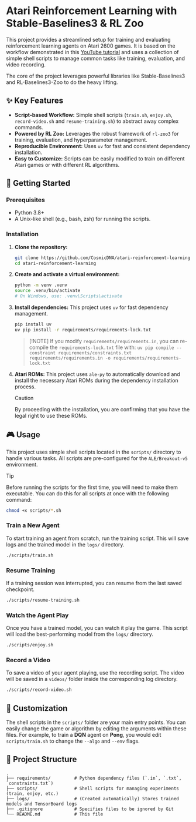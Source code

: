 # Atari Reinforcement Learning with Stable-Baselines3 & RL Zoo

This project provides a streamlined setup for training and evaluating reinforcement learning agents on Atari 2600 games. It is based on the workflow demonstrated in this [YouTube tutorial](https://www.youtube.com/watch?v=aQsaH7Tzvp0&t=329s) and uses a collection of simple shell scripts to manage common tasks like training, evaluation, and video recording.

The core of the project leverages powerful libraries like Stable-Baselines3 and RL-Baselines3-Zoo to do the heavy lifting.

## ✨ Key Features

-   **Script-based Workflow:** Simple shell scripts (`train.sh`, `enjoy.sh`, `record-video.sh` and `resume-training.sh`) to abstract away complex commands.
-   **Powered by RL Zoo:** Leverages the robust framework of `rl-zoo3` for training, evaluation, and hyperparameter management.
-   **Reproducible Environment:** Uses `uv` for fast and consistent dependency installation.
-   **Easy to Customize:** Scripts can be easily modified to train on different Atari games or with different RL algorithms.

## 🚀 Getting Started

### Prerequisites

-   Python 3.8+
-   A Unix-like shell (e.g., bash, zsh) for running the scripts.

### Installation

1.  **Clone the repository:**
    ```bash
    git clone https://github.com/CosmicDNA/atari-reinforcement-learning.git
    cd atari-reinforcement-learning
    ```

2.  **Create and activate a virtual environment:**
    ```bash
    python -m venv .venv
    source .venv/bin/activate
    # On Windows, use: .venv\Scripts\activate
    ```

3.  **Install dependencies:**
    This project uses `uv` for fast dependency management.
    ```bash
    pip install uv
    uv pip install -r requirements/requirements-lock.txt
    ```
    > [!NOTE] If you modify `requirements/requirements.in`, you can re-compile the `requirements-lock.txt` file with:
    > `uv pip compile --constraint requirements/constraints.txt requirements/requirements.in -o requirements/requirements-lock.txt`

4.  **Atari ROMs:**
    This project uses `ale-py` to automatically download and install the necessary Atari ROMs during the dependency installation process.
    > [!CAUTION]
    > By proceeding with the installation, you are confirming that you have the legal right to use these ROMs.

## 🎮 Usage

This project uses simple shell scripts located in the `scripts/` directory to handle various tasks. All scripts are pre-configured for the `ALE/Breakout-v5` environment.

> [!TIP]
> Before running the scripts for the first time, you will need to make them executable. You can do this for all scripts at once with the following command:
> ```bash
> chmod +x scripts/*.sh
> ```

### Train a New Agent
To start training an agent from scratch, run the training script. This will save logs and the trained model in the `logs/` directory.
```bash
./scripts/train.sh
```

### Resume Training
If a training session was interrupted, you can resume from the last saved checkpoint.
```bash
./scripts/resume-training.sh
```

### Watch the Agent Play
Once you have a trained model, you can watch it play the game. This script will load the best-performing model from the `logs/` directory.
```bash
./scripts/enjoy.sh
```

### Record a Video
To save a video of your agent playing, use the recording script. The video will be saved in a `videos/` folder inside the corresponding log directory.
```bash
./scripts/record-video.sh
```

## 🔧 Customization

The shell scripts in the `scripts/` folder are your main entry points. You can easily change the game or algorithm by editing the arguments within these files. For example, to train a **DQN** agent on **Pong**, you would edit `scripts/train.sh` to change the `--algo` and `--env` flags.

## 📁 Project Structure

```
.
├── requirements/         # Python dependency files (`.in`, `.txt`, `constraints.txt`)
├── scripts/              # Shell scripts for managing experiments (train, enjoy, etc.)
├── logs/                 # (Created automatically) Stores trained models and TensorBoard logs
├── .gitignore            # Specifies files to be ignored by Git
└── README.md             # This file
```